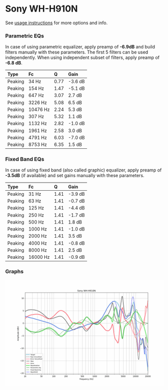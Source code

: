 # Sony WH-H910N
See [usage instructions](https://github.com/jaakkopasanen/AutoEq#usage) for more options and info.

### Parametric EQs
In case of using parametric equalizer, apply preamp of **-6.9dB** and build filters manually
with these parameters. The first 5 filters can be used independently.
When using independent subset of filters, apply preamp of **-6.8 dB**.

| Type    | Fc       |    Q | Gain    |
|:--------|:---------|:-----|:--------|
| Peaking | 34 Hz    | 0.77 | -3.6 dB |
| Peaking | 154 Hz   | 1.47 | -5.1 dB |
| Peaking | 647 Hz   | 3.07 | 2.7 dB  |
| Peaking | 3226 Hz  | 5.08 | 6.5 dB  |
| Peaking | 10476 Hz | 2.24 | 5.3 dB  |
| Peaking | 307 Hz   | 5.32 | 1.1 dB  |
| Peaking | 1132 Hz  | 2.82 | -1.0 dB |
| Peaking | 1961 Hz  | 2.58 | 3.0 dB  |
| Peaking | 4791 Hz  | 6.03 | -7.0 dB |
| Peaking | 8753 Hz  | 6.35 | 1.5 dB  |

### Fixed Band EQs
In case of using fixed band (also called graphic) equalizer, apply preamp of **-3.5dB**
(if available) and set gains manually with these parameters.

| Type    | Fc       |    Q | Gain    |
|:--------|:---------|:-----|:--------|
| Peaking | 31 Hz    | 1.41 | -3.9 dB |
| Peaking | 63 Hz    | 1.41 | -0.7 dB |
| Peaking | 125 Hz   | 1.41 | -4.4 dB |
| Peaking | 250 Hz   | 1.41 | -1.7 dB |
| Peaking | 500 Hz   | 1.41 | 1.8 dB  |
| Peaking | 1000 Hz  | 1.41 | -1.0 dB |
| Peaking | 2000 Hz  | 1.41 | 3.5 dB  |
| Peaking | 4000 Hz  | 1.41 | -0.8 dB |
| Peaking | 8000 Hz  | 1.41 | 2.5 dB  |
| Peaking | 16000 Hz | 1.41 | -0.9 dB |

### Graphs
![](./Sony%20WH-H910N.png)